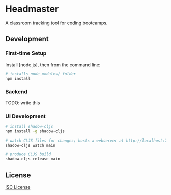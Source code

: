 # Headmaster

A classroom tracking tool for coding bootcamps.

## Development

### First-time Setup

Install [node.js], then from the command line:

```sh
# installs node_modules/ folder
npm install
```

### Backend

TODO: write this

### UI Development

```sh
# install shadow-cljs
npm install -g shadow-cljs

# watch CLJS files for changes; hosts a webserver at http://localhost:7772
shadow-cljs watch main

# produce CLJS build
shadow-cljs release main
```

## License

[ISC License](LICENSE.md)

